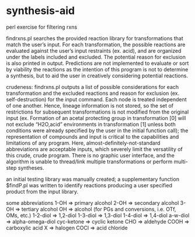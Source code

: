 # synthesis-aid
perl exercise for filtering rxns

findrxns.pl searches the provided reaction library for transformations that match the user’s input. For each transformation, the possible reactions are evaluated against the user’s input restraints (ex. acid), and are organized under the labels included and excluded. The potential reason for exclusion is also printed in output. Predictions are not implemented to evaluate or sort by viability the reactions as the intention of this program is not to determine a synthesis, but to aid the user in creatively considering potential reactions.

crudeness: findrxns.pl outputs a list of possible considerations for each transformation and the excluded reactions and reason for exclusion (ex. self-destruction) for the input command. Each node is treated independent of one another. Hence, lineage information is not stored, so the set of restrictions for subsequent transformations is not modified from the original input (ex. Formation of an acetal protecting group in transformation [0] will not exclude “H2O,acid” environments in transformation [1] unless both conditions were already specified by the user in the initial function call); the representation of compounds and input is critical to the capabilities and limitations of any program. Here, almost-definitely-not-standard abbreviations are acceptable inputs, which severely limit the versatility of this crude, crude program. There is no graphic user interface, and the algorithm is unable to thread/link multiple transformations or perform multi-step syntheses.

an initial testing library was manually created; a supplementary function $findP.pl was written to identify reactions producing a user specified product from the input library.

some abbreviations 
1-OH	=> primary alcohol
2-OH  => secondary alcohol
3-OH  => tertiary alcohol
OH    => alcohol (for PGs and conversions, i.e. OTf, OMs, etc.)
1-2-diol  => 1,2-diol
1-3-diol  => 1,3-diol
1-4-diol  => 1,4-diol
a-w-diol  => alpha-omega-diol
cyc-ketone  => cyclic ketone
CHO	  => aldehyde
COOH  => carboxylic acid
X	    => halogen
COCl	=> acid chloride

